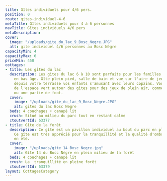 ```yaml
---
title: Gîtes individuels pour 4/6 pers.
position: 0
route: gites-individuel-4-6
metaTitle: Gîtes individuels pour 4 à 6 personnes
navTitle: Gîtes individuels 4/6 pers
metaDescription: 
cover:
  image: "/uploads/gite_du_lac_9_Bosc_Negre.JPG"
  alt: gite individuel 4/6 personnes au Bosc Nègre
capacityMin: 4
capacityMax: 6
priceMin: 450
cottages:
- title: Les gîtes du lac
  description: Les gîtes du lac 6 à 10 sont parfaits pour les familles avec 2 enfants
    en bas âge. Gîte plein pied, salle de bain et vue sur l'aire de jeux pour surveiller
    depuis votre terrasse vos enfants s'amusant avec leurs copains. Vous pouvez profiter
    de l'espace vert autour des gîtes pour des jeux de plein air, comme le badminton
    ou une partie de foot.
  cover:
    image: "/uploads/gite_du_lac_9_Bosc_Negre.JPG"
    alt: gites du lac Bosc Negre
  beds: 4 couchages + canapé lit
  crush: Situé au milieu du parc tout en restant calme
  ctoutvertId: 63377
- title: Gîte de la forêt
  description: Ce gîte est un pavillon individuel au bout du parc en pleine forêt.
    Ce gîte est très apprécié pour la tranquillité et la qualité d'ombre qu'elle offre
    en été.
  cover:
    image: "/uploads/gite_14_Bosc_Negre.jpg"
    alt: Gîte 14 du Bosc Nègre en plein milieu de la forêt
  beds: 4 couchages + canapé lit
  crush: La  tranquillité en pleine forêt
  ctoutvertId: 63379
layout: CottagesCategory
---
```


